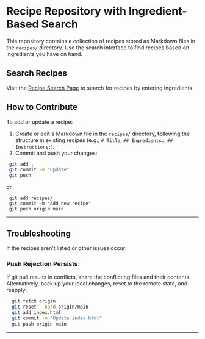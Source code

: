 # Recipe Repository with Ingredient-Based Search

This repository contains a collection of recipes stored as Markdown files in the `recipes/` directory. Use the search interface to find recipes based on ingredients you have on hand.

## Search Recipes
Visit the [Recipe Search Page](https://phuchungbhutia.github.io/recipe-repo/) to search for recipes by entering ingredients.

## How to Contribute
To add or update a recipe:
1. Create or edit a Markdown file in the `recipes/` directory, following the structure in existing recipes (e.g., `# Title`, `## Ingredients:`, `## Instructions:`).
2. Commit and push your changes:
  ```bash
   git add . 
   git commit -m "Update"
   git push
  ```
or

  ```
   git add recipes/
   git commit -m "Add new recipe"
   git push origin main
  ```
---

## Troubleshooting
If the recipes aren’t listed or other issues occur:

### Push Rejection Persists:
If git pull results in conflicts, share the conflicting files and their contents.
Alternatively, back up your local changes, reset to the remote state, and reapply:

```bash
  git fetch origin
  git reset --hard origin/main
  git add index.html
  git commit -m "Update index.html"
  git push origin main
```
---
